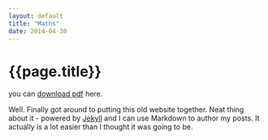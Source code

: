 ```yaml
---
layout: default
title: "Maths"
date: 2014-04-30
---
```


<h1> {{page.title}} </h1>

<!-- <object data="{{ site.url }}{{ site.baseurl }}/_pdfs/Algebra_I_Reference_Sheet.pdf" width="1000" height="1000" type="application/pdf"></object>
 -->

you can [download pdf](https://pavel-pronin.github.io/_pdfs/Continuity.pdf) here.


<object data="{{ site.url }}{{ site.baseurl }}/_pdfs/Continuity.pdf" width="1000" height="1000" type="application/pdf"></object>


Well. Finally got around to putting this old website together. 
Neat thing about it - powered by [Jekyll](http://jekyllrb.com) and I can use Markdown to author my posts. 
It actually is a lot easier than I thought it was going to be.
